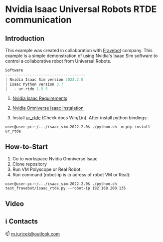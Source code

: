 # Nvidia Isaac Universal Robots RTDE communication

## Introduction
This example was created in collaboration with [Fravebot](https://www.fravebot.com/) company. This example is a simple demonstration of using Nvidia's Isaac Sim software to control a collaborative robot from Universal Robots.

```javascript
Software
------------------------------------
| Nvidia Isaac Sim version 2022.2.0
| Isaac Python version 3.7
|   - ur-rtde 1.5.5
```

1) [Nvidia Isaac Requirements](https://docs.omniverse.nvidia.com/app_isaacsim/app_isaacsim/requirements.html)

2) [Nvidia Omniverse Isaac Instalation](https://docs.omniverse.nvidia.com/app_isaacsim/app_isaacsim/install_workstation.html)

3) Install [ur_rtde](https://gitlab.com/sdurobotics/ur_rtde) (Check docs Win/Lin). After install python bindings:

```console
user@user-pc:~/.../isaac_sim-2022.2.0$ ./python.sh -m pip install ur_rtde
```

## How-to-Start

1) Go to workspace Nvidia Omniverse Isaac
2) Clone repository
3) Run VM Polyscope or Real Robot. 
4) Run command (robot-ip is ip adress of robot VM or Real):

```console
user@user-pc:~/.../isaac_sim-2022.2.0$ ./python.sh test_fravebot/isaac_rtde.py --robot-ip 192.168.200.135
```

## Video


## :information_source: Contacts

:mailbox: m.juricek@outlook.com
